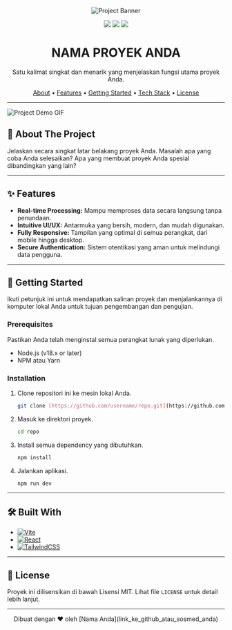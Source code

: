 <p align="center">
  <img src="https://via.placeholder.com/1280x640.png?text=Your+Project+Banner" alt="Project Banner">
</p>

<p align="center">
  <img src="https://img.shields.io/github/stars/username/repo?style=for-the-badge&logo=github&color=C9CBFF&logoColor=white&labelColor=171721">
  <img src="https://img.shields.io/github/license/username/repo?style=for-the-badge&color=C9CBFF&logoColor=white&labelColor=171721">
  <img src="https://img.shields.io/github/last-commit/username/repo?style=for-the-badge&logo=github&color=C9CBFF&logoColor=white&labelColor=171721">
</p>

<h1 align="center">NAMA PROYEK ANDA</h1>

<p align="center">
  Satu kalimat singkat dan menarik yang menjelaskan fungsi utama proyek Anda.
</p>

<p align="center">
  <a href="#-about-the-project">About</a> •
  <a href="#-features">Features</a> •
  <a href="#-getting-started">Getting Started</a> •
  <a href="#-built-with">Tech Stack</a> •
  <a href="#-license">License</a>
</p>

---

![Project Demo GIF](https://via.placeholder.com/800x450.gif?text=Your+Project+Demo)

## 📖 About The Project

Jelaskan secara singkat latar belakang proyek Anda. Masalah apa yang coba Anda selesaikan? Apa yang membuat proyek Anda spesial dibandingkan yang lain?

---

## ✨ Features

* **Real-time Processing:** Mampu memproses data secara langsung tanpa penundaan.
* **Intuitive UI/UX:** Antarmuka yang bersih, modern, dan mudah digunakan.
* **Fully Responsive:** Tampilan yang optimal di semua perangkat, dari mobile hingga desktop.
* **Secure Authentication:** Sistem otentikasi yang aman untuk melindungi data pengguna.

---

## 🚀 Getting Started

Ikuti petunjuk ini untuk mendapatkan salinan proyek dan menjalankannya di komputer lokal Anda untuk tujuan pengembangan dan pengujian.

### Prerequisites

Pastikan Anda telah menginstal semua perangkat lunak yang diperlukan.
* Node.js (v18.x or later)
* NPM atau Yarn

### Installation

1.  Clone repositori ini ke mesin lokal Anda.
    ```sh
    git clone [https://github.com/username/repo.git](https://github.com/username/repo.git)
    ```
2.  Masuk ke direktori proyek.
    ```sh
    cd repo
    ```
3.  Install semua dependency yang dibutuhkan.
    ```sh
    npm install
    ```
4.  Jalankan aplikasi.
    ```sh
    npm run dev
    ```

---

## 🛠️ Built With

* [![Vite][Vite.js]][Vite-url]
* [![React][React.js]][React-url]
* [![TailwindCSS][TailwindCSS.com]][TailwindCSS-url]

---

## 📄 License

Proyek ini dilisensikan di bawah Lisensi MIT. Lihat file `LICENSE` untuk detail lebih lanjut.

---
<p align="center">
  Dibuat dengan ❤️ oleh [Nama Anda](link_ke_github_atau_sosmed_anda)
</p>

[React.js]: https://img.shields.io/badge/React-20232A?style=for-the-badge&logo=react&logoColor=61DAFB
[React-url]: https://reactjs.org/
[Vite.js]: https://img.shields.io/badge/Vite-646CFF?style=for-the-badge&logo=vite&logoColor=white
[Vite-url]: https://vitejs.dev/
[TailwindCSS.com]: https://img.shields.io/badge/Tailwind_CSS-38B2AC?style=for-the-badge&logo=tailwind-css&logoColor=white
[TailwindCSS-url]: https://tailwindcss.com/
